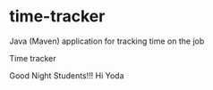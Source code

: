 # time-tracker
Java (Maven) application for tracking time on the job

Time tracker

Good Night Students!!!
Hi Yoda
